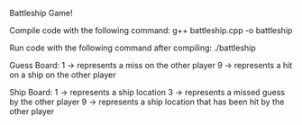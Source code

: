 Battleship Game!

Compile code with the following command:
	g++ battleship.cpp -o battleship

Run code with the following command after compiling:
	./battleship

Guess Board:
	1 -> represents a miss on the other player
	9 -> represents a hit on a ship on the other player

Ship Board:
	1 -> represents a ship location
	3 -> represents a missed guess by the other player
	9 -> represents a ship location that has been hit by the other player